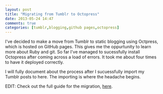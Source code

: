 ```yaml
---
layout: post
title: "Migrating from Tumblr to Octopress"
date: 2013-05-24 14:47
comments: true
categories: [tumblr,blogging,github pages,octopress]
---
```

I've decided to make a move from Tumblr to static blogging using Octpress, which is hosted on GitHub pages. This gives me the oppurtunity to learn more about Ruby and git. So far I've managed to sucessfully install Octopress after coming across a load of errors. It took me about four times to have it deployed correctly.

I will fully document about the process after I sucuessfully import my Tumblr posts to here. The importing is where the headache begins.

EDIT: Check out the full guide for the migration, [here](http://finitepost.com/2013/06/24/quick-start-guide-to-setting-up-octopress-from-tumblr/).